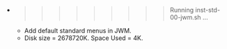 * >>>>>>>>> Running inst-std-00-jwm.sh ...
  * Add default standard menus in JWM.
  * Disk size = 2678720K. Space Used = 4K.
